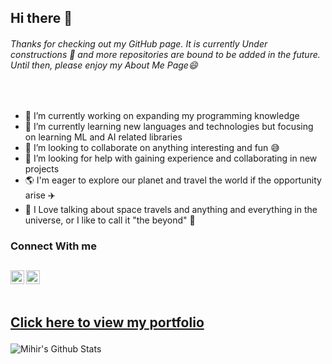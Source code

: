 ## Hi there 👋 ##
###### Thanks for checking out my GitHub page. It is currently Under constructions :construction: and more repositories are bound to be added in the future. Until then, please enjoy my About Me Page:smile:
<br/>

- 🔭 I’m currently working on expanding my programming knowledge
- 🌱 I’m currently learning new languages and technologies but focusing on learning ML and AI related libraries
- 🤝 I’m looking to collaborate on anything interesting and fun :sweat_smile:
- 🤔 I’m looking for help with gaining experience and collaborating in new projects
- :earth_americas: I'm eager to explore our planet and travel the world if the opportunity arise :airplane:
- :rocket: I Love talking about space travels and anything and everything in the universe, or I like to call it "the beyond" :milky_way:

### Connect With me 
[<img align="left" alt="Mihir | LinkedIn" width="22px" src="https://cdn.jsdelivr.net/npm/simple-icons@v3/icons/linkedin.svg" />](https://www.linkedin.com/in/mihir1996/)
[<img align="left" alt="Mihir | Instagram" width="22px" src="https://cdn.jsdelivr.net/npm/simple-icons@v3/icons/instagram.svg" />](https://www.instagram.com/moiihir96/)
<br/>
<br/>
<a href="https://portfolio-mihir.s3-us-west-1.amazonaws.com/index.html"><p>Click here to view my portfolio</p></a>
---
<img align="left" alt="Mihir's Github Stats" src="https://github-readme-stats.vercel.app/api?username=mpatel1996&show_icons=true&hide_border=true" />

